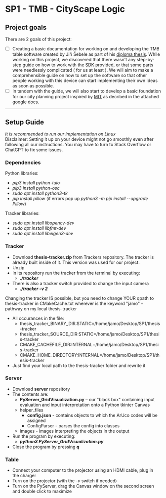 # SP1 - TMB - CityScape Logic

## Project goals

There are 2 goals of this project:
- [ ]  Creating a basic documentation for working on and developing the TMB table software created by Jiří Šebele as part of his [diploma thesis](https://dspace.cvut.cz/handle/10467/101139). While working on this project, we discovered that there wasn't any step-by-step guide on how to work with the SDK provided, or that some parts were needlessly complicated ( for us at least ). We will aim to make a comprehensible guide on how to set up the software so that other people working with this device can start implementing their own ideas as soon as possible.
- [ ]  In tandem with the guide, we will also start to develop a basic foundation for our city planning project inspired by [MIT](https://www.youtube.com/watch?v=3jvmoj7pLZU) as decribed in the attached google docs.

---

## Setup Guide
*It is recommended to run our implementation on Linux*  
Disclaimer:
Setting it up on your device might not go smoothly even after following all our instructions. You may have to turn to Stack Overflow or ChatGPT to fix some issues.

### Dependencies
Python libraries:
* *pip3 install python-tuio*
* *pip3 install python-osc*
* *sudo apt install python3-tk*
* *pip install pillow* (if errors pop up *python3 -m pip install --upgrade Pillow*)


Tracker libraries:
* *sudo apt install libopencv-dev*
* *sudo apt install libfmt-dev*
* *sudo apt install libeigen3-dev*

### Tracker
* Download **thesis-tracker.zip** from Trackers repository. The tracker is already built inside of it. This version was used for our project.
* Unzip
* In its repository run the tracker from the terminal by executing:
  - ***./tracker***
* There is also a tracker switch provided to change the input camera
  - ***./tracker -v 2***

Changing the tracker IS possible, but you need to change YOUR qpath to thesis-tracker in CMakeCache.txt wherever is the keyword "jamo" - pathway on my local thesis-tracker
* All occurances in the file:
  - thesis_tracker_BINARY_DIR:STATIC=/home/jamo/Desktop/SP1/thesis-tracker
  - thesis_tracker_SOURCE_DIR:STATIC=/home/jamo/Desktop/SP1/thesis-tracker
  - CMAKE_CACHEFILE_DIR:INTERNAL=/home/jamo/Desktop/SP1/thesis-tracker
  - CMAKE_HOME_DIRECTORY:INTERNAL=/home/jamo/Desktop/SP1/thesis-tracker
* Just find your local path to the thesis-tracker folder and rewrite it


### Server
* Download **server** repository
* The contents are:
  - **PyServer_GridVisualization.py** – our "black box" containing input evaluation and input interpretation onto a Python tkinter Canvas
  - helper_files
    - **config.json** - contains objects to which the ArUco codes will be assigned 
    - ConfigParser - parses the config into classes
  - images - images interpreting the objects in the output
* Run the program by executing:
  -  ***python3 PyServer_GridVisualization.py***
* Close the program by pressing ***q***

### Table
* Connect your computer to the projector using an HDMI cable, plug in the charger
* Turn on the projector (with the *-v* switch if needed)
* Turn on the PyServer, drag the Canvas window on the second screen and double click to maximize